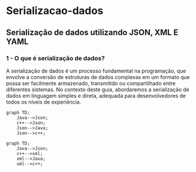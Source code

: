 # Serializacao-dados
## Serialização de dados utilizando JSON, XML E YAML


### 1 - O que é serialização de dados?
A serialização de dados é um processo fundamental na programação, que envolve a conversão de estruturas 
de dados complexas em um formato que possa ser facilmente armazenado, transmitido ou compartilhado entre
diferentes sistemas. No contexto deste guia, abordaremos a serialização de dados em linguagem simples e direta,
adequada para desenvolvedores de todos os níveis de experiência.



```mermaid
graph TD;
    Java-->Json;
    c++-->Json;
    Json-->Java;
    Json-->c++;
```


```mermaid
graph TD;
    Java-->Json;
    c++-->xml;
    xml-->Java;
    xml-->c++;
```
